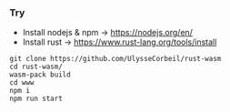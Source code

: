 ### Try

- Install nodejs & npm -> https://nodejs.org/en/
- Install rust         -> https://www.rust-lang.org/tools/install

```
git clone https://github.com/UlysseCorbeil/rust-wasm
cd rust-wasm/
wasm-pack build
cd www
npm i
npm run start
```
